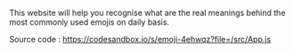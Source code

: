 This website will help you recognise what are the real meanings behind the most commonly used emojis on daily basis.

Source code : https://codesandbox.io/s/emoji-4ehwqz?file=/src/App.js
